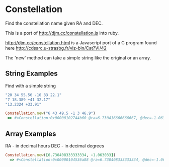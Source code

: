Constellation
=============

Find the constellation name given RA and DEC.

This is a port of http://djm.cc/constellation.js into ruby.

http://djm.cc/constellation.html is a Javascript port of a C program found here http://cdsarc.u-strasbg.fr/viz-bin/Cat?VI/42

The 'new' method can take a simple string like the original or an array.

String Examples
-------------
Find with a simple string
```ruby
"20 34 55.56 -10 33 22.1"
"7 18.389 +41 32.17"
"13.2324 +33.91"
```

```ruby
Constellation.new("6 43 49.5 -1 3 46.9")
 => #<Constellation:0x00000102744b60 @ra=6.730416666666667, @dec=-1.063027777777778, @abreviation="Mon", @name="Monoceros", @genitive="Monocerotis">
```

Array Examples
-------------
RA - in decimal hours
DEC - in decimal degrees

```ruby
Constellation.new([6.730408333333334, -1.063033])
  => #<Constellation:0x00000104536a88 @ra=6.730408333333334, @dec=-1.063033, @abreviation="Mon", @name="Monoceros", @genitive="Monocerotis">
```

